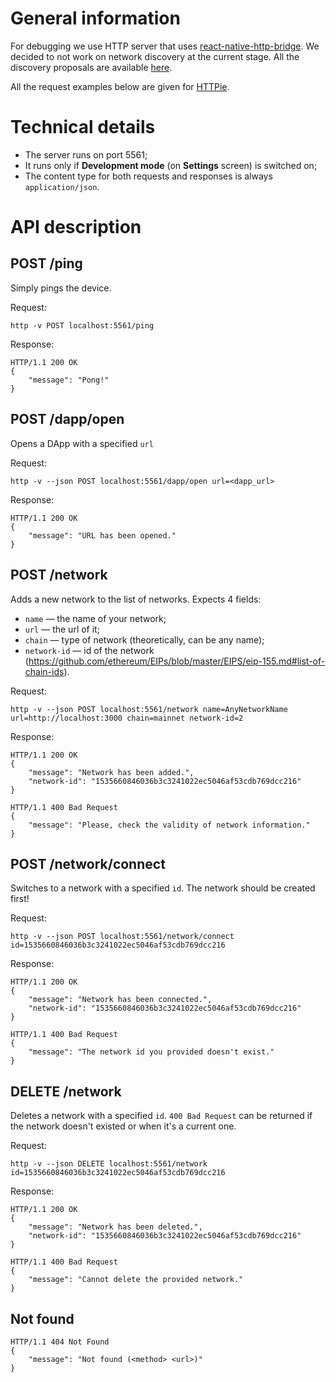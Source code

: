 # General information

For debugging we use HTTP server that uses [react-native-http-bridge](https://github.com/alwx/react-native-http-bridge). 
We decided to not work on network discovery at the current stage. All the discovery proposals are available [here](https://gist.github.com/alwx/a911408984791e0e9a80d1ac4302443c).

All the request examples below are given for [HTTPie](https://httpie.org).

# Technical details
* The server runs on port 5561;
* It runs only if **Development mode** (on **Settings** screen) is switched on;
* The content type for both requests and responses is always `application/json`.

# API description

## POST /ping
Simply pings the device.

Request:
```
http -v POST localhost:5561/ping
```

Response:
```
HTTP/1.1 200 OK
{
    "message": "Pong!"
}
```

## POST /dapp/open
Opens a DApp with a specified `url`

Request:
```
http -v --json POST localhost:5561/dapp/open url=<dapp_url>
```

Response:
```
HTTP/1.1 200 OK
{
    "message": "URL has been opened."
}
```

## POST /network
Adds a new network to the list of networks. 
Expects 4 fields:
* `name` — the name of your network;
* `url` — the url of it;
* `chain` — type of network (theoretically, can be any name);
* `network-id` — id of the network (https://github.com/ethereum/EIPs/blob/master/EIPS/eip-155.md#list-of-chain-ids).

Request:
```
http -v --json POST localhost:5561/network name=AnyNetworkName url=http://localhost:3000 chain=mainnet network-id=2
```

Response:
```
HTTP/1.1 200 OK
{
    "message": "Network has been added.",
    "network-id": "1535660846036b3c3241022ec5046af53cdb769dcc216"
}
```

```
HTTP/1.1 400 Bad Request
{
    "message": "Please, check the validity of network information."
}
```

## POST /network/connect
Switches to a network with a specified `id`. The network should be created first!

Request:
```
http -v --json POST localhost:5561/network/connect id=1535660846036b3c3241022ec5046af53cdb769dcc216
```

Response:
```
HTTP/1.1 200 OK
{
    "message": "Network has been connected.",
    "network-id": "1535660846036b3c3241022ec5046af53cdb769dcc216"
}
```

```
HTTP/1.1 400 Bad Request
{
    "message": "The network id you provided doesn't exist."
}
```

## DELETE /network
Deletes a network with a specified `id`. `400 Bad Request` can be returned if the network doesn't existed or when it's a current one.

Request:
```
http -v --json DELETE localhost:5561/network id=1535660846036b3c3241022ec5046af53cdb769dcc216
```

Response:
```
HTTP/1.1 200 OK
{
    "message": "Network has been deleted.",
    "network-id": "1535660846036b3c3241022ec5046af53cdb769dcc216"
}
```

```
HTTP/1.1 400 Bad Request
{
    "message": "Cannot delete the provided network."
}
```

## Not found
```
HTTP/1.1 404 Not Found
{
    "message": "Not found (<method> <url>)"
}
```
